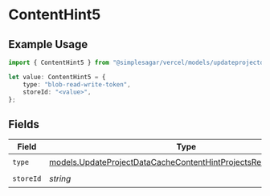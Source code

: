 # ContentHint5

## Example Usage

```typescript
import { ContentHint5 } from "@simplesagar/vercel/models/updateprojectdatacacheop.js";

let value: ContentHint5 = {
    type: "blob-read-write-token",
    storeId: "<value>",
};
```

## Fields

| Field                                                                                                                                    | Type                                                                                                                                     | Required                                                                                                                                 | Description                                                                                                                              |
| ---------------------------------------------------------------------------------------------------------------------------------------- | ---------------------------------------------------------------------------------------------------------------------------------------- | ---------------------------------------------------------------------------------------------------------------------------------------- | ---------------------------------------------------------------------------------------------------------------------------------------- |
| `type`                                                                                                                                   | [models.UpdateProjectDataCacheContentHintProjectsResponse200Type](../models/updateprojectdatacachecontenthintprojectsresponse200type.md) | :heavy_check_mark:                                                                                                                       | N/A                                                                                                                                      |
| `storeId`                                                                                                                                | *string*                                                                                                                                 | :heavy_check_mark:                                                                                                                       | N/A                                                                                                                                      |